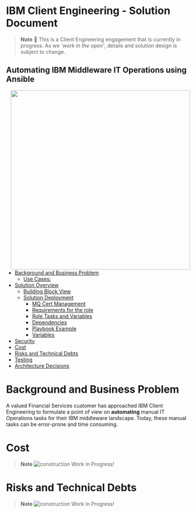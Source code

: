 <h1>IBM Client Engineering - Solution Document</h1>

> **Note**
> :mega:
> This is a Client Engineering engagement that is currently in progress.
> As we _'work in the open'_, details and solution design is subject to change.

<h2>Automating IBM Middleware IT Operations using Ansible</h2>
<img align="right" src="https://user-images.githubusercontent.com/95059/166857681-99c92cdc-fa62-4141-b903-969bd6ec1a41.png" width="491" >

- [Background and Business Problem](#background-and-business-problem)
    - [Use Cases:](#use-cases)
- [Solution Overview](#solution-overview)
  - [Building Block View](#building-block-view)
  - [Solution Deployment](#solution-deployment)
    - [MQ Cert Management](#mq-cert-management)
    - [Requirements for the role](#requirements-for-the-role)
    - [Role Tasks and Variables](#role-tasks-and-variables)
    - [Dependencies](#dependencies)
    - [Playbook Example](#playbook-example)
    - [Variables](#variables)
- [Security](#security)
- [Cost](#cost)
- [Risks and Technical Debts](#risks-and-technical-debts)
- [Testing](#testing)
- [Architecture Decisions](#architecture-decisions)

# Background and Business Problem
A valued Financial Services customer has approached IBM Client Engineering to formulate a point of view on **automating** manual IT Operations tasks for their IBM middleware landscape. Today, these manual tasks can be error-prone and time consuming.

# Cost
> **Note**
>![construction](https://user-images.githubusercontent.com/95059/190730003-07b8b678-ebe8-4164-ac45-fb283ce031ca.svg) Work in Progress!

# Risks and Technical Debts
> **Note**
>![construction](https://user-images.githubusercontent.com/95059/190730003-07b8b678-ebe8-4164-ac45-fb283ce031ca.svg) Work in Progress!